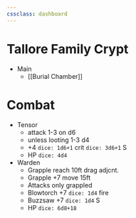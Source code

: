 ```yaml
---
cssclass: dashboard
---
```

# Tallore Family Crypt
- Main
	- [[Burial Chamber]]
# Combat
- Tensor
	- attack 1-3 on d6
	- unless looting 1-3 d4
	- +4 `dice: 1d6+1` crit `dice: 3d6+1` S
	- HP `dice: 4d4`
- Warden
	- Grapple reach 10ft drag adjcnt.
	- Grapple +7 move 15ft
	- Attacks only grappled 
	- Blowtorch +7 `dice: 1d4` fire
	- Buzzsaw +7 `dice: 1d4` S
	- HP `dice: 6d8+18`
	